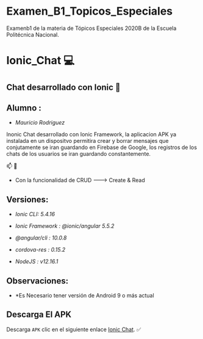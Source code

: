 # Examen_B1_Topicos_Especiales
Examenb1 de la materia de Tópicos Especiales 2020B de la Escuela Politécnica Nacional.

# Ionic_Chat :computer:

## Chat desarrollado con Ionic :iphone:

## Alumno : 
 
* *Mauricio Rodriguez*


Inonic Chat desarrollado con Ionic Framework, la aplicacion APK ya instalada en un dispositvo permitira crear y borrar mensajes que conjutamente se iran guardando en Firebase de Google, los registros de los chats de los usuarios se iran guardando constantemente.

:mailbox: :email:

* Con la funcionalidad de CRUD ---> Create & Read

## Versiones:

* *Ionic CLI: 5.4.16*
* *Ionic Framework : @ionic/angular 5.5.2*
* *@angular/cli : 10.0.8*

* *cordova-res : 0.15.2*
* *NodeJS : v12.16.1*

## Observaciones:

* *Es Necesario tener versión de Android 9 o más actual

## Descarga El APK

Descarga `APK` clic en el siguiente enlace [Ionic Chat](https://github.com/mauryrodriguez/apk_examenb1_topicos2020b). :white_check_mark:
